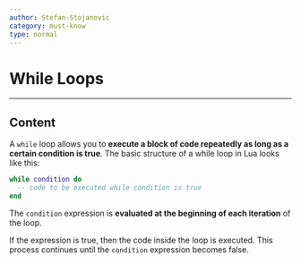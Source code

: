 ```yaml
---
author: Stefan-Stojanovic
category: must-know
type: normal
---
```


# While Loops

---
## Content

A `while` loop allows you to **execute a block of code repeatedly as long as a certain condition is true**. The basic structure of a while loop in Lua looks like this:

```lua
while condition do
  -- code to be executed while condition is true
end
```

The `condition` expression is **evaluated at the beginning of each iteration** of the loop. 

If the expression is true, then the code inside the loop is executed. This process continues until the `condition` expression becomes false.


